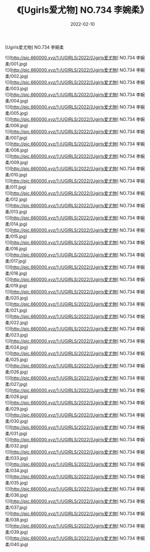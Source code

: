 ﻿---
layout: post
title:  《[Ugirls爱尤物] NO.734 李婉柔》
date:   2022-02-10
img: http://pic.660000.xyz/1:/UGIRLS/2022/[Ugirls爱尤物] NO.734 李婉柔/000.jpg
categories: [美女, 清纯, 唯美]
---

[Ugirls爱尤物] NO.734 李婉柔

 ![](http://pic.660000.xyz/1:/UGIRLS/2022/[Ugirls爱尤物] NO.734 李婉柔/001.jpg) <br>![](http://pic.660000.xyz/1:/UGIRLS/2022/[Ugirls爱尤物] NO.734 李婉柔/002.jpg) <br>![](http://pic.660000.xyz/1:/UGIRLS/2022/[Ugirls爱尤物] NO.734 李婉柔/003.jpg) <br>![](http://pic.660000.xyz/1:/UGIRLS/2022/[Ugirls爱尤物] NO.734 李婉柔/004.jpg) <br>![](http://pic.660000.xyz/1:/UGIRLS/2022/[Ugirls爱尤物] NO.734 李婉柔/005.jpg) <br>![](http://pic.660000.xyz/1:/UGIRLS/2022/[Ugirls爱尤物] NO.734 李婉柔/006.jpg) <br>![](http://pic.660000.xyz/1:/UGIRLS/2022/[Ugirls爱尤物] NO.734 李婉柔/007.jpg) <br>![](http://pic.660000.xyz/1:/UGIRLS/2022/[Ugirls爱尤物] NO.734 李婉柔/008.jpg) <br>![](http://pic.660000.xyz/1:/UGIRLS/2022/[Ugirls爱尤物] NO.734 李婉柔/009.jpg) <br>![](http://pic.660000.xyz/1:/UGIRLS/2022/[Ugirls爱尤物] NO.734 李婉柔/010.jpg) <br>![](http://pic.660000.xyz/1:/UGIRLS/2022/[Ugirls爱尤物] NO.734 李婉柔/011.jpg) <br>![](http://pic.660000.xyz/1:/UGIRLS/2022/[Ugirls爱尤物] NO.734 李婉柔/012.jpg) <br>![](http://pic.660000.xyz/1:/UGIRLS/2022/[Ugirls爱尤物] NO.734 李婉柔/013.jpg) <br>![](http://pic.660000.xyz/1:/UGIRLS/2022/[Ugirls爱尤物] NO.734 李婉柔/014.jpg) <br>![](http://pic.660000.xyz/1:/UGIRLS/2022/[Ugirls爱尤物] NO.734 李婉柔/015.jpg) <br>![](http://pic.660000.xyz/1:/UGIRLS/2022/[Ugirls爱尤物] NO.734 李婉柔/016.jpg) <br>![](http://pic.660000.xyz/1:/UGIRLS/2022/[Ugirls爱尤物] NO.734 李婉柔/017.jpg) <br>![](http://pic.660000.xyz/1:/UGIRLS/2022/[Ugirls爱尤物] NO.734 李婉柔/018.jpg) <br>![](http://pic.660000.xyz/1:/UGIRLS/2022/[Ugirls爱尤物] NO.734 李婉柔/019.jpg) <br>![](http://pic.660000.xyz/1:/UGIRLS/2022/[Ugirls爱尤物] NO.734 李婉柔/020.jpg) <br>![](http://pic.660000.xyz/1:/UGIRLS/2022/[Ugirls爱尤物] NO.734 李婉柔/021.jpg) <br>![](http://pic.660000.xyz/1:/UGIRLS/2022/[Ugirls爱尤物] NO.734 李婉柔/022.jpg) <br>![](http://pic.660000.xyz/1:/UGIRLS/2022/[Ugirls爱尤物] NO.734 李婉柔/023.jpg) <br>![](http://pic.660000.xyz/1:/UGIRLS/2022/[Ugirls爱尤物] NO.734 李婉柔/024.jpg) <br>![](http://pic.660000.xyz/1:/UGIRLS/2022/[Ugirls爱尤物] NO.734 李婉柔/025.jpg) <br>![](http://pic.660000.xyz/1:/UGIRLS/2022/[Ugirls爱尤物] NO.734 李婉柔/026.jpg) <br>![](http://pic.660000.xyz/1:/UGIRLS/2022/[Ugirls爱尤物] NO.734 李婉柔/027.jpg) <br>![](http://pic.660000.xyz/1:/UGIRLS/2022/[Ugirls爱尤物] NO.734 李婉柔/028.jpg) <br>![](http://pic.660000.xyz/1:/UGIRLS/2022/[Ugirls爱尤物] NO.734 李婉柔/029.jpg) <br>![](http://pic.660000.xyz/1:/UGIRLS/2022/[Ugirls爱尤物] NO.734 李婉柔/030.jpg) <br>![](http://pic.660000.xyz/1:/UGIRLS/2022/[Ugirls爱尤物] NO.734 李婉柔/031.jpg) <br>![](http://pic.660000.xyz/1:/UGIRLS/2022/[Ugirls爱尤物] NO.734 李婉柔/032.jpg) <br>![](http://pic.660000.xyz/1:/UGIRLS/2022/[Ugirls爱尤物] NO.734 李婉柔/033.jpg) <br>![](http://pic.660000.xyz/1:/UGIRLS/2022/[Ugirls爱尤物] NO.734 李婉柔/034.jpg) <br>![](http://pic.660000.xyz/1:/UGIRLS/2022/[Ugirls爱尤物] NO.734 李婉柔/035.jpg) <br>![](http://pic.660000.xyz/1:/UGIRLS/2022/[Ugirls爱尤物] NO.734 李婉柔/036.jpg) <br>![](http://pic.660000.xyz/1:/UGIRLS/2022/[Ugirls爱尤物] NO.734 李婉柔/037.jpg) <br>![](http://pic.660000.xyz/1:/UGIRLS/2022/[Ugirls爱尤物] NO.734 李婉柔/038.jpg) <br>![](http://pic.660000.xyz/1:/UGIRLS/2022/[Ugirls爱尤物] NO.734 李婉柔/039.jpg) <br>![](http://pic.660000.xyz/1:/UGIRLS/2022/[Ugirls爱尤物] NO.734 李婉柔/040.jpg) <br>